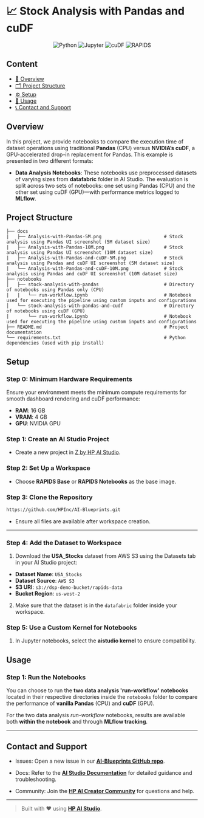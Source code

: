# 📈 Stock Analysis with Pandas and cuDF

<div align="center">

![Python](https://img.shields.io/badge/Python-3.10+-blue.svg?logo=python)
![Jupyter](https://img.shields.io/badge/Jupyter-supported-orange.svg?logo=jupyter)
![cuDF](https://img.shields.io/badge/cuDF-GPU%20accelerated-76B900.svg?logo=nvidia)
![RAPIDS](https://img.shields.io/badge/RAPIDS-ecosystem-orange.svg?logo=nvidia)

</div>

## Content

- [🧠 Overview](#overview)
- [🗂 Project Structure](#project-structure)
- [⚙️ Setup](#setup)
- [🚀 Usage](#usage)
- [📞 Contact and Support](#contact-and-support)

## Overview

In this project, we provide notebooks to compare the execution time of dataset operations using traditional **Pandas** (CPU) versus **NVIDIA’s cuDF**, a GPU-accelerated drop-in replacement for Pandas. This example is presented in two different formats:

- **Data Analysis Notebooks**: These notebooks use preprocessed datasets of varying sizes from **datafabric** folder in AI Studio. The evaluation is split across two sets of notebooks: one set using Pandas (CPU) and the other set using cuDF (GPU)—with performance metrics logged to **MLflow**.

## Project Structure

```
├── docs
|   ├── Analysis-with-Pandas-5M.png                       # Stock analysis using Pandas UI screenshot (5M dataset size)
|   ├── Analysis-with-Pandas-10M.png                      # Stock analysis using Pandas UI screenshot (10M dataset size)
|   ├── Analysis-with-Pandas-and-cuDF-5M.png              # Stock analysis using Pandas and cuDF UI screenshot (5M dataset size)
|   └── Analysis-with-Pandas-and-cuDF-10M.png             # Stock analysis using Pandas and cuDF UI screenshot (10M dataset size)
├── notebooks
│   ├── stock-analysis-with-pandas                        # Directory of notebooks using Pandas only (CPU)
|   |   └── run-workflow.ipynb                            # Notebook used for executing the pipeline using custom inputs and configurations
│   └── stock-analysis-with-pandas-and-cudf               # Directory of notebooks using cuDF (GPU)
|       └── run-workflow.ipynb                            # Notebook used for executing the pipeline using custom inputs and configurations
├── README.md                                             # Project documentation
└── requirements.txt                                      # Python dependencies (used with pip install)
```

## Setup

### Step 0: Minimum Hardware Requirements

Ensure your environment meets the minimum compute requirements for smooth dashboard rendering and cuDF performance:

- **RAM**: 16 GB
- **VRAM**: 4 GB
- **GPU**: NVIDIA GPU

### Step 1: Create an AI Studio Project

- Create a new project in [Z by HP AI Studio](https://zdocs.datascience.hp.com/docs/aistudio/overview).

### Step 2: Set Up a Workspace

- Choose **RAPIDS Base** or **RAPIDS Notebooks** as the base image.

### Step 3: Clone the Repository

```bash
https://github.com/HPInc/AI-Blueprints.git
```

- Ensure all files are available after workspace creation.

---

### Step 4: Add the Dataset to Workspace

1.  Download the **USA_Stocks** dataset from AWS S3 using the Datasets tab in your AI Studio project:

- **Dataset Name**: `USA_Stocks`
- **Dataset Source**: `AWS S3`
- **S3 URI**: `s3://dsp-demo-bucket/rapids-data`
- **Bucket Region**: `us-west-2`

2. Make sure that the dataset is in the `datafabric` folder inside your workspace.

### Step 5: Use a Custom Kernel for Notebooks

1. In Jupyter notebooks, select the **aistudio kernel** to ensure compatibility.

## Usage

### Step 1: Run the Notebooks

You can choose to run the **two data analysis 'run-workflow' notebooks** located in their respective directories inside the `notebooks` folder to compare the performance of **vanilla Pandas** (CPU) and **cuDF** (GPU).

For the two data analysis _run-workflow_ notebooks, results are available both **within the notebook** and through **MLflow tracking**.

---

## Contact and Support

- Issues: Open a new issue in our [**AI-Blueprints GitHub repo**](https://github.com/HPInc/AI-Blueprints).

- Docs: Refer to the **[AI Studio Documentation](https://zdocs.datascience.hp.com/docs/aistudio/overview)** for detailed guidance and troubleshooting.

- Community: Join the [**HP AI Creator Community**](https://community.datascience.hp.com/) for questions and help.

---

> Built with ❤️ using [**HP AI Studio**](https://www.hp.com/us-en/workstations/ai-studio.html).
